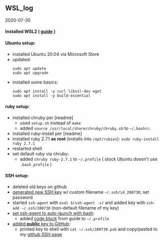 ## WSL_log

2020-07-30
#### Installed WSL2 ( [guide](https://docs.microsoft.com/en-us/windows/wsl/install-win10) )
#### Ubuntu setup:
- installed Ubuntu 20.04 via Microsoft Store
- updated:
  ```
  sudo apt update
  sudo apt upgrade
  ```
- installed some basics:
  ```
  sudo apt install -y curl libssl-dev wget
  sudo apt install -y build-essential
  ```
#### ruby setup:
- installed chruby per [readme]
  - used `setup.sh` instead of `make`
  - added `source /usr/local/share/chruby/chruby.sh` to `~/.bashrc`.
- installed ruby-install per [readme]
- installed ruby 2.7.1 __as root__ (installs into `/opt/rubies`):
  `sudo ruby-install ruby 2.7.1`
- restarted shell
- set default ruby via chruby:
  - added `chruby ruby-2.7.1` to `~/.profile` ( stock Ubuntu doesn't use `.bash_profile` )
#### SSH setup:
- deleted old keys on github
- [generated new SSH key](https://docs.github.com/en/github/authenticating-to-github/generating-a-new-ssh-key-and-adding-it-to-the-ssh-agent) w/ custom filename `~/.ssh/id_200730`; set password
- started `ssh-agent` with `eval $(ssh-agent -s)` and added key with `ssh-add ~/.ssh/200730` (non-default filename of my key)
- [set ssh-agent to auto-launch with bash](https://docs.github.com/en/github/authenticating-to-github/working-with-ssh-key-passphrases):
  - added [code block](https://docs.github.com/en/github/authenticating-to-github/working-with-ssh-key-passphrases#auto-launching-ssh-agent-on-git-for-windows) from guide to `~/.profile`
- [added __public__ key to GitHub](https://docs.github.com/en/github/authenticating-to-github/adding-a-new-ssh-key-to-your-github-account):
  - printed key to shell with `cat ~/.ssh/200730.pub` and copy/pasted to my [github SSH page](https://github.com/settings/keys)
